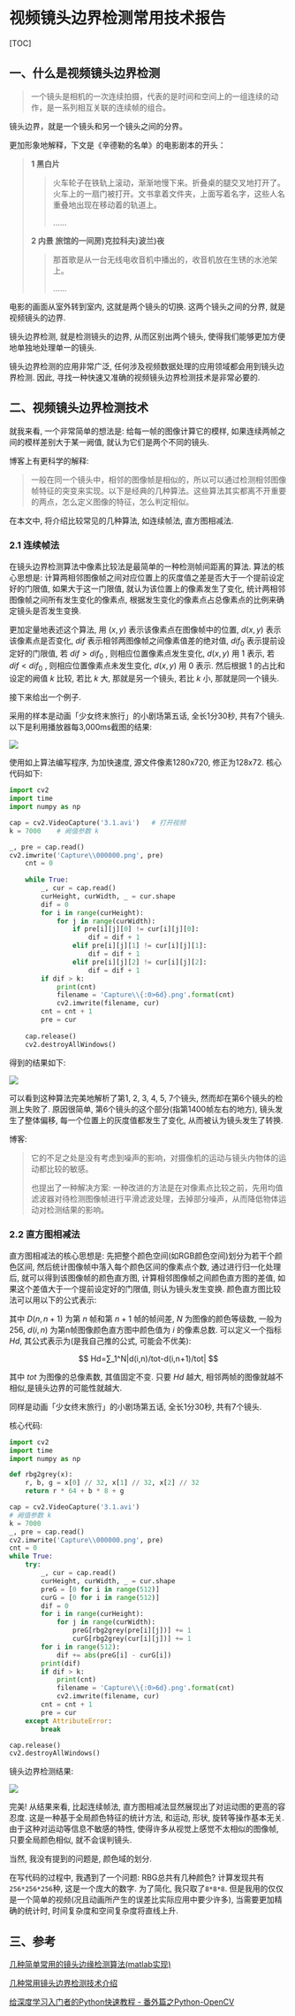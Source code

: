 # 视频镜头边界检测常用技术报告

[TOC]

## 一、什么是视频镜头边界检测

> 一个镜头是相机的一次连续拍摄，代表的是时间和空间上的一组连续的动作，是一系列相互关联的连续帧的组合。

镜头边界，就是一个镜头和另一个镜头之间的分界。

更加形象地解释，下文是《辛德勒的名单》的电影剧本的开头：

> **1 黑白片**
> > 火车轮子在铁轨上滚动，渐渐地慢下来。折叠桌的腿交叉地打开了。火车上的一扇门被打开。文书拿着文件夹，上面写着名字，这些人名重叠地出现在移动着的轨道上。
> >	
> > ……
> 
> **2 内景 旅馆的一间房)克拉科夫)波兰)夜**
> > 那首歌是从一台无线电收音机中播出的，收音机放在生锈的水池架上。
> > 
> > ……

电影的画面从室外转到室内, 这就是两个镜头的切换. 这两个镜头之间的分界, 就是视频镜头的边界. 

镜头边界检测, 就是检测镜头的边界, 从而区别出两个镜头, 使得我们能够更加方便地单独地处理单一的镜头.

镜头边界检测的应用非常广泛, 任何涉及视频数据处理的应用领域都会用到镜头边界检测. 因此, 寻找一种快速又准确的视频镜头边界检测技术是非常必要的.

## 二、视频镜头边界检测技术

就我来看, 一个非常简单的想法是: 给每一帧的图像计算它的模样, 如果连续两帧之间的模样差别大于某一阙值, 就认为它们是两个不同的镜头.

博客上有更科学的解释:

> 一般在同一个镜头中，相邻的图像帧是相似的，所以可以通过检测相邻图像帧特征的突变来实现。以下是经典的几种算法。这些算法其实都离不开重要的两点，怎么定义图像的特征，怎么判定相似。

在本文中, 将介绍比较常见的几种算法, 如连续帧法, 直方图相减法.

### 2.1 连续帧法

在镜头边界检测算法中像素比较法是最简单的一种检测帧间距离的算法. 算法的核心思想是: 计算两相邻图像帧之间对应位置上的灰度值之差是否大于一个提前设定好的门限值, 如果大于这一门限值, 就认为该位置上的像素发生了变化, 统计两相邻图像帧之间所有发生变化的像素点, 根据发生变化的像素点占总像素点的比例来确定镜头是否发生变换.

更加定量地表述这个算法, 用 $(x,y)$ 表示该像素点在图像帧中的位置, $d(x,y)$ 表示该像素点是否变化, $dif$ 表示相邻两图像帧之间像素值差的绝对值, $dif_0$ 表示提前设定好的门限值, 若 $dif>dif_0$ , 则相应位置像素点发生变化, $d(x,y)$ 用 $1$ 表示, 若 $dif<dif_0$ , 则相应位置像素点未发生变化, $d(x,y)$ 用 $0$ 表示. 然后根据 $1$ 的占比和设定的阙值 $k$ 比较, 若比 $k$ 大, 那就是另一个镜头, 若比 $k$ 小, 那就是同一个镜头.

接下来给出一个例子.

采用的样本是动画「少女终末旅行」的小剧场第五话, 全长1分30秒, 共有7个镜头. 以下是利用播放器每3,000ms截图的结果:

![](img/3-1-1.jpg)

使用如上算法编写程序, 为加快速度, 源文件像素1280x720, 修正为128x72. 核心代码如下:

```python
import cv2
import time
import numpy as np

cap = cv2.VideoCapture('3.1.avi')   # 打开视频
k = 7000    # 阙值参数 k

_, pre = cap.read()
cv2.imwrite('Capture\\000000.png', pre)
    cnt = 0
	
	while True:
	    _, cur = cap.read()
	    curHeight, curWidth, _ = cur.shape
	    dif = 0
	    for i in range(curHeight):
	        for j in range(curWidth):
	            if pre[i][j][0] != cur[i][j][0]:
	                dif = dif + 1
	            elif pre[i][j][1] != cur[i][j][1]:
	                dif = dif + 1
	            elif pre[i][j][2] != cur[i][j][2]:
	                dif = dif + 1
	    if dif > k:
	        print(cnt)
	        filename = 'Capture\\{:0>6d}.png'.format(cnt)
	        cv2.imwrite(filename, cur)
	    cnt = cnt + 1
	    pre = cur
 
	cap.release()
	cv2.destroyAllWindows()
```

得到的结果如下:

![](img/3-1-2.png)

可以看到这种算法完美地解析了第1, 2, 3, 4, 5, 7个镜头, 然而却在第6个镜头的检测上失败了. 原因很简单, 第6个镜头的这个部分(指第1400帧左右的地方), 镜头发生了整体偏移, 每一个位置上的灰度值都发生了变化, 从而被认为镜头发生了转换.

博客:

> 它的不足之处是没有考虑到噪声的影响，对摄像机的运动与镜头内物体的运动都比较的敏感。
> 
> 也提出了一种解决方案: 一种改进的方法是在对像素点比较之前，先用均值滤波器对待检测图像帧进行平滑滤波处理，去掉部分噪声，从而降低物体运动对检测结果的影响。

### 2.2 直方图相减法

直方图相减法的核心思想是: 先把整个颜色空间(如RGB颜色空间)划分为若干个颜色区间, 然后统计图像帧中落入每个颜色区间的像素点个数, 通过进行归一化处理后, 就可以得到该图像帧的颜色直方图, 计算相邻图像帧之间颜色直方图的差值, 如果这个差值大于一个提前设定好的门限值, 则认为镜头发生变换. 颜色直方图比较法可以用以下的公式表示: 

其中 $D(n,n+1)$ 为第 $n$ 帧和第 $n+1$ 帧的帧间差, $N$ 为图像的颜色等级数, 一般为256,  $d(i,n)$ 为第n帧图像颜色直方图中颜色值为 $i$ 的像素总数. 可以定义一个指标 $Hd$, 其公式表示为(是我自己推的公式, 可能会不优美):

$$
Hd=∑_1^N|d(i,n)/tot-d(i,n+1)/tot|
$$

其中 $tot$ 为图像的总像素数, 其值固定不变. 只要 $Hd$ 越大, 相邻两帧的图像就越不相似,是镜头边界的可能性就越大.

同样是动画「少女终末旅行」的小剧场第五话, 全长1分30秒, 共有7个镜头.

核心代码:

```python
import cv2
import time
import numpy as np

def rbg2grey(x):
    r, b, g = x[0] // 32, x[1] // 32, x[2] // 32
    return r * 64 + b * 8 + g

cap = cv2.VideoCapture('3.1.avi')
# 阙值参数 k
k = 7000
_, pre = cap.read()
cv2.imwrite('Capture\\000000.png', pre)
cnt = 0
while True:
    try:
        _, cur = cap.read()
        curHeight, curWidth, _ = cur.shape
        preG = [0 for i in range(512)]
        curG = [0 for i in range(512)]
        dif = 0
        for i in range(curHeight):
            for j in range(curWidth):
                preG[rbg2grey(pre[i][j])] += 1
                curG[rbg2grey(cur[i][j])] += 1
        for i in range(512):
            dif += abs(preG[i] - curG[i])
        print(dif)
        if dif > k:
            print(cnt)
            filename = 'Capture\\{:0>6d}.png'.format(cnt)
            cv2.imwrite(filename, cur)
        cnt = cnt + 1
        pre = cur
    except AttributeError:
        break

cap.release()
cv2.destroyAllWindows()
```

镜头边界检测结果:

![](img/3-1-3.png)

完美!
从结果来看, 比起连续帧法, 直方图相减法显然展现出了对运动图的更高的容忍度. 这是一种基于全局颜色特征的统计方法, 和运动, 形状, 旋转等操作基本无关. 由于这种对运动等信息不敏感的特性, 使得许多从视觉上感觉不太相似的图像帧, 只要全局颜色相似, 就不会误判镜头.

当然, 我没有提到的问题是, 颜色域的划分. 

在写代码的过程中, 我遇到了一个问题: RBG总共有几种颜色? 计算发现共有`256*256*256`种, 这是一个庞大的数字. 为了简化, 我只取了`8*8*8`. 但是我用的仅仅是一个简单的视频(况且动画所产生的误差比实际应用中要少许多), 当需要更加精确的统计时, 时间复杂度和空间复杂度将直线上升.

## 三、参考

[几种简单常用的镜头边缘检测算法(matlab实现)](http://blog.csdn.net/numb623/article/details/8738534)

[几种常用镜头边界检测技术介绍](http://blog.csdn.net/numb623/article/details/8738534)

[给深度学习入门者的Python快速教程 - 番外篇之Python-OpenCV](https://zhuanlan.zhihu.com/p/24425116)
